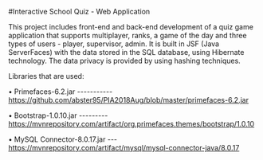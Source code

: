 #Interactive School Quiz - Web Application

This project includes front-end and back-end development of a quiz game application that supports multiplayer, ranks, a game of the day and three types of users - player, supervisor, admin.
It is built in JSF (Java ServerFaces) with the data stored in the SQL database, using Hibernate technology.
The data privacy is provided by using hashing techniques.

Libraries that are used:

• Primefaces-6.2.jar ----------- https://github.com/abster95/PIA2018Aug/blob/master/primefaces-6.2.jar

• Bootstrap-1.0.10.jar --------- https://mvnrepository.com/artifact/org.primefaces.themes/bootstrap/1.0.10

• MySQL Connector-8.0.17.jar --- https://mvnrepository.com/artifact/mysql/mysql-connector-java/8.0.17
